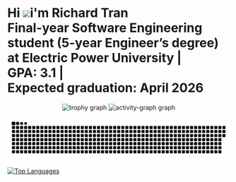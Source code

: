 Hi ![](https://user-images.githubusercontent.com/18350557/176309783-0785949b-9127-417c-8b55-ab5a4333674e.gif)i'm Richard Tran
<br/>
Final-year Software Engineering student (5-year Engineer’s degree) at Electric Power University | <br/> GPA: 3.1 |  <br/> Expected graduation: April 2026
===================================================================================================================================



<div align="center">
  <img src="https://github-profile-trophy.vercel.app?username=trananhtu1&theme=dracula&column=-1&row=1&margin-w=8&margin-h=8&no-bg=false&no-frame=false&order=4" height="150" alt="trophy graph"  />
  <img src="https://github-readme-activity-graph.vercel.app/graph?username=trananhtu1&radius=16&theme=react&area=true&order=5" height="300" alt="activity-graph graph"  />

</div>
  
![snake gif](https://github.com/ltthuong/ltthuong/blob/main/snake/github-snake.svg)
<a href="https://github.com/trananhtu1" align="left"><img src="https://github-readme-stats.vercel.app/api/top-langs/?username=trananhtu1&langs_count=10&title_color=0891b2&text_color=ffffff&icon_color=0891b2&bg_color=1c1917&hide_border=true&locale=en&custom_title=Top%20%Languages" alt="Top Languages" /></a>



